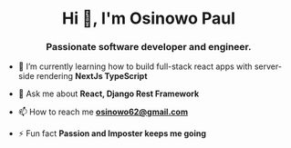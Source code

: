 <h1 align="center">Hi 👋, I'm Osinowo Paul</h1>
<h3 align="center">Passionate software developer and engineer.</h3>

- 🌱 I’m currently learning how to build full-stack react apps with server-side rendering **NextJs TypeScript**

- 💬 Ask me about **React, Django Rest Framework**

- 📫 How to reach me **osinowo62@gmail.com**

- ⚡ Fun fact **Passion and Imposter keeps me going**
